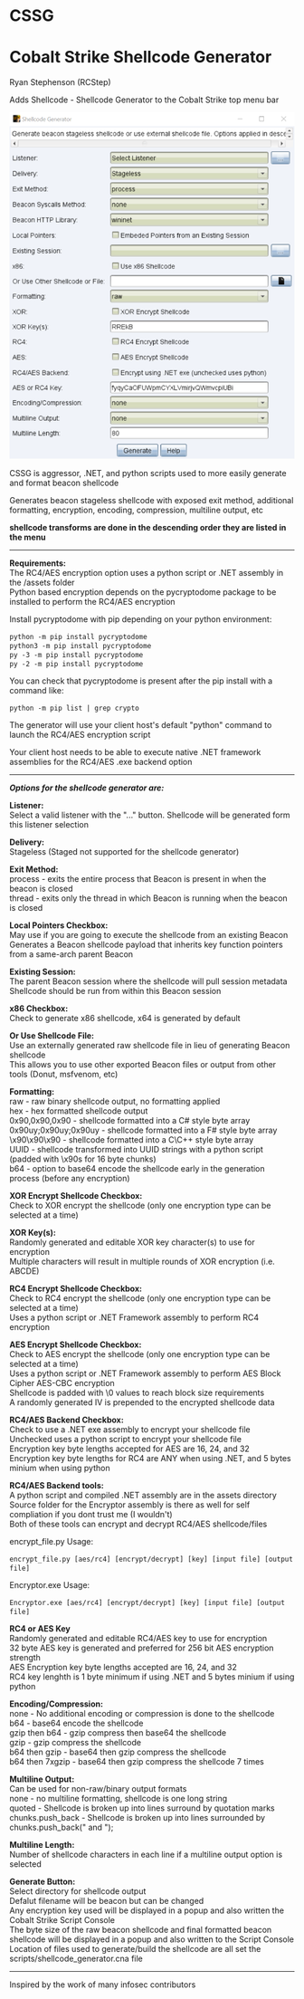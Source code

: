 # CSSG

# Cobalt Strike Shellcode Generator  

Ryan Stephenson (RCStep)

Adds Shellcode - Shellcode Generator to the Cobalt Strike top menu bar

![Alt text](CSSG_gui2.png?raw=true)  

CSSG is aggressor, .NET, and python scripts used to more easily generate and format beacon shellcode  

Generates beacon stageless shellcode with exposed exit method, additional formatting, encryption, encoding, compression, multiline output, etc  

**shellcode transforms are done in the descending order they are listed in the menu**  

---

**Requirements:**  
The RC4/AES encryption option uses a python script or .NET assembly in the /assets folder  
Python based encryption depends on the pycryptodome package to be installed to perform the RC4/AES encryption  

Install pycryptodome with pip depending on your python environment:  

    python -m pip install pycryptodome
    python3 -m pip install pycryptodome
    py -3 -m pip install pycryptodome
    py -2 -m pip install pycryptodome

You can check that pycryptodome is present after the pip install with a command like:  

    python -m pip list | grep crypto

The generator will use your client host's default "python" command to launch the RC4/AES encryption script 

Your client host needs to be able to execute native .NET framework assemblies for the RC4/AES .exe backend option  

---

***Options for the shellcode generator are:***  

**Listener:**  
Select a valid listener with the "..." button. Shellcode will be generated form this listener selection  

**Delivery:**  
Stageless (Staged not supported for the shellcode generator)  

**Exit Method:**  
process - exits the entire process that Beacon is present in when the beacon is closed  
thread - exits only the thread in which Beacon is running when the beacon is closed  

**Local Pointers Checkbox:**  
May use if you are going to execute the shellcode from an existing Beacon  
Generates a Beacon shellcode payload that inherits key function pointers from a same-arch parent Beacon  

**Existing Session:**  
The parent Beacon session where the shellcode will pull session metadata  
Shellcode should be run from within this Beacon session  

**x86 Checkbox:**  
Check to generate x86 shellcode, x64 is generated by default  

**Or Use Shellcode File:**  
Use an externally generated raw shellcode file in lieu of generating Beacon shellcode  
This allows you to use other exported Beacon files or output from other tools (Donut, msfvenom, etc)  

**Formatting:**  
raw - raw binary shellcode output, no formatting applied  
hex - hex formatted shellcode output  
0x90,0x90,0x90 - shellcode formatted into a C# style byte array     
0x90uy;0x90uy;0x90uy - shellcode formatted into a F# style byte array    
\x90\x90\x90 - shellcode formatted into a C\C++ style byte array    
UUID - shellcode transformed into UUID strings with a python script (padded with \x90s for 16 byte chunks)  
b64 - option to base64 encode the shellcode early in the generation process (before any encryption)  

**XOR Encrypt Shellcode Checkbox:**  
Check to XOR encrypt the shellcode (only one encryption type can be selected at a time)  

**XOR Key(s):**  
Randomly generated and editable XOR key character(s) to use for encryption  
Multiple characters will result in multiple rounds of XOR encryption (i.e. ABCDE)  

**RC4 Encrypt Shellcode Checkbox:**  
Check to RC4 encrypt the shellcode (only one encryption type can be selected at a time)  
Uses a python script or .NET Framework assembly to perform RC4 encryption  

**AES Encrypt Shellcode Checkbox:**  
Check to AES encrypt the shellcode (only one encryption type can be selected at a time)  
Uses a python script or .NET Framework assembly to perform AES Block Cipher AES-CBC encryption  
Shellcode is padded with \0 values to reach block size requirements  
A randomly generated IV is prepended to the encrypted shellcode data  

**RC4/AES Backend Checkbox:**  
Check to use a .NET exe assembly to encrypt your shellcode file  
Unchecked uses a python script to encrypt your shellcode file  
Encryption key byte lengths accepted for AES are 16, 24, and 32  
Encryption key byte lengths for RC4 are ANY when using .NET, and 5 bytes minium when using python  

**RC4/AES Backend tools:**  
A python script and compiled .NET assembly are in the assets directory  
Source folder for the Encryptor assembly is there as well for self compliation if you dont trust me (I wouldn't)  
Both of these tools can encrypt and decrypt RC4/AES shellcode/files  

encrypt_file.py Usage:  

    encrypt_file.py [aes/rc4] [encrypt/decrypt] [key] [input file] [output file]

Encryptor.exe Usage:  

    Encryptor.exe [aes/rc4] [encrypt/decrypt] [key] [input file] [output file]

**RC4 or AES Key**  
Randomly generated and editable RC4/AES key to use for encryption  
32 byte AES key is generated and preferred for 256 bit AES encryption strength  
AES Encryption key byte lengths accepted are 16, 24, and 32  
RC4 key lenghth is 1 byte minimum if using .NET and 5 bytes minium if using python  

**Encoding/Compression:**  
none - No additional encoding or compression is done to the shellcode  
b64 - base64 encode the shellcode  
gzip then b64 - gzip compress then base64 the shellcode  
gzip - gzip compress the shellcode  
b64 then gzip - base64 then gzip compress the shellcode  
b64 then 7xgzip - base64 then gzip compress the shellcode 7 times  

**Multiline Output:**  
Can be used for non-raw/binary output formats  
none - no multiline formatting, shellcode is one long string  
quoted - Shellcode is broken up into lines surround by quotation marks  
chunks.push_back - Shellcode is broken up into lines surrounded by chunks.push_back(" and ");  

**Multiline Length:**  
Number of shellcode characters in each line if a multiline output option is selected  

**Generate Button:**  
Select directory for shellcode output  
Defalut filename will be beacon but can be changed  
Any encryption key used will be displayed in a popup and also written the Cobalt Strike Script Console  
The byte size of the raw beacon shellcode and final formatted beacon shellcode will be displayed in a popup and also written to the Script Console  
Location of files used to generate/build the shellcode are all set the scripts/shellcode_generator.cna file  

---

Inspired by the work of many infosec contributors  
  